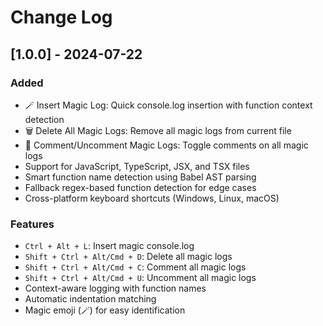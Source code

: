 # Change Log

## [1.0.0] - 2024-07-22

### Added

- 🪄 Insert Magic Log: Quick console.log insertion with function context detection
- 🗑️ Delete All Magic Logs: Remove all magic logs from current file
- 💬 Comment/Uncomment Magic Logs: Toggle comments on all magic logs
- Support for JavaScript, TypeScript, JSX, and TSX files
- Smart function name detection using Babel AST parsing
- Fallback regex-based function detection for edge cases
- Cross-platform keyboard shortcuts (Windows, Linux, macOS)

### Features

- `Ctrl + Alt + L`: Insert magic console.log
- `Shift + Ctrl + Alt/Cmd + D`: Delete all magic logs
- `Shift + Ctrl + Alt/Cmd + C`: Comment all magic logs
- `Shift + Ctrl + Alt/Cmd + U`: Uncomment all magic logs
- Context-aware logging with function names
- Automatic indentation matching
- Magic emoji (🪄) for easy identification
